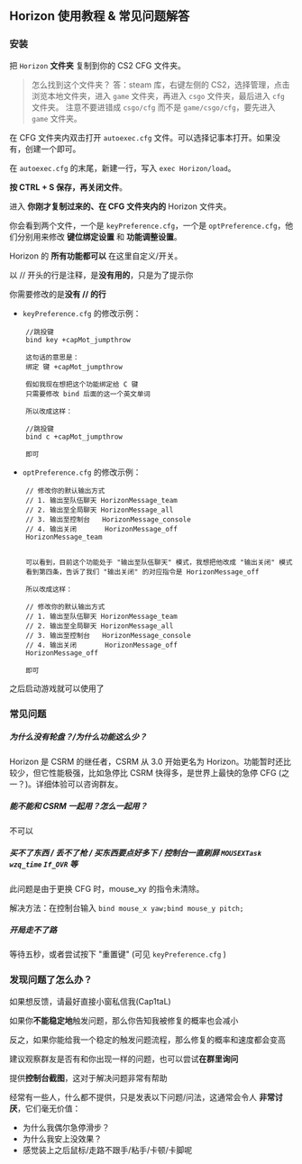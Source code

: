 ## Horizon 使用教程 & 常见问题解答

### 安装

把 `Horizon` **文件夹** 复制到你的 CS2 CFG 文件夹。

> 怎么找到这个文件夹？
> 答：steam 库，右键左侧的 CS2，选择管理，点击浏览本地文件夹，进入 `game` 文件夹，再进入 `csgo` 文件夹，最后进入 `cfg` 文件夹。
> 注意不要进错成 `csgo/cfg` 而不是 `game/csgo/cfg`，要先进入 `game` 文件夹。

在 CFG 文件夹内双击打开 `autoexec.cfg` 文件。可以选择记事本打开。如果没有，创建一个即可。

在 `autoexec.cfg` 的末尾，新建一行，写入 `exec Horizon/load`。

**按 CTRL + S 保存，再关闭文件**。

进入 **你刚才复制过来的、在 CFG 文件夹内的** Horizon 文件夹。

你会看到两个文件，一个是 `keyPreference.cfg`，一个是 `optPreference.cfg`，他们分别用来修改 **键位绑定设置** 和 **功能调整设置**。

Horizon 的 **所有功能都可以** 在这里自定义/开关。

以 // 开头的行是注释，是**没有用的**，只是为了提示你

你需要修改的是**没有 // 的行**

- `keyPreference.cfg` 的修改示例：
```
    //跳投键
    bind key +capMot_jumpthrow

    这句话的意思是：
    绑定 键 +capMot_jumpthrow

    假如我现在想把这个功能绑定给 C 键
    只需要修改 bind 后面的这一个英文单词

    所以改成这样：

    //跳投键
    bind c +capMot_jumpthrow

    即可
```

- `optPreference.cfg` 的修改示例：
```
    // 修改你的默认输出方式
    // 1. 输出至队伍聊天 HorizonMessage_team
    // 2. 输出至全局聊天 HorizonMessage_all
    // 3. 输出至控制台   HorizonMessage_console
    // 4. 输出关闭       HorizonMessage_off
    HorizonMessage_team


    可以看到，目前这个功能处于 "输出至队伍聊天" 模式，我想把他改成 "输出关闭" 模式
    看到第四条，告诉了我们 "输出关闭" 的对应指令是 HorizonMessage_off

    所以改成这样：

    // 修改你的默认输出方式
    // 1. 输出至队伍聊天 HorizonMessage_team
    // 2. 输出至全局聊天 HorizonMessage_all
    // 3. 输出至控制台   HorizonMessage_console
    // 4. 输出关闭       HorizonMessage_off
    HorizonMessage_off

    即可
```

之后启动游戏就可以使用了

### 常见问题

##### 为什么没有轮盘？/为什么功能这么少？
Horizon 是 CSRM 的继任者，CSRM 从 3.0 开始更名为 Horizon。功能暂时还比较少，但它性能极强，比如急停比 CSRM 快得多，是世界上最快的急停 CFG (之一？)。详细体验可以咨询群友。

##### 能不能和 CSRM 一起用？怎么一起用？
不可以

##### 买不了东西 / 丢不了枪 / 买东西要点好多下 / 控制台一直刷屏 `MOUSEXTask` `wzq_time` `If_OVR` 等
此问题是由于更换 CFG 时，mouse_xy 的指令未清除。

解决方法：在控制台输入 `bind mouse_x yaw;bind mouse_y pitch;`

##### 开局走不了路
等待五秒，或者尝试按下 "重置键" (可见 `keyPreference.cfg` )

### 发现问题了怎么办？

如果想反馈，请最好直接小窗私信我(Cap1taL)

如果你**不能稳定地**触发问题，那么你告知我被修复的概率也会减小

反之，如果你能给我一个稳定的触发问题流程，那么修复的概率和速度都会变高

建议观察群友是否有和你出现一样的问题，也可以尝试**在群里询问**

提供**控制台截图**，这对于解决问题非常有帮助

经常有一些人，什么都不提供，只是发表以下问题/问法，这通常会令人 **非常讨厌**，它们毫无价值：

- 为什么我偶尔急停滑步？
- 为什么我安上没效果？
- 感觉装上之后鼠标/走路不跟手/粘手/卡顿/卡脚呢